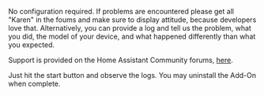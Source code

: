 No configuration required.  If problems are encountered please get all "Karen" in the foums and make sure to display attitude, because developers love that.  Alternatively, you can provide a log and tell us the problem, what you did, the model of your device, and what happened differently than what you expected.

Support is provided on the Home Assistant Community forums, [here](https://github.com/adamoutler/HassOSConfigurator/tree/main/Pi4EnableSerial).

Just hit the start button and observe the logs.  You may uninstall the Add-On when complete. 
